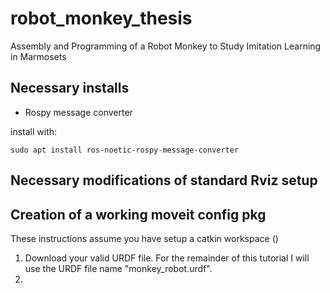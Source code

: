 # robot_monkey_thesis
Assembly and Programming of a Robot Monkey to Study Imitation Learning in Marmosets

## Necessary installs
- Rospy message converter 

install with: 

```
sudo apt install ros-noetic-rospy-message-converter
```


## Necessary modifications of standard Rviz setup



## Creation of a working moveit config pkg 
These instructions assume you have setup a catkin workspace (<ws>)
1. Download your valid URDF file. For the remainder of this tutorial I will use the URDF file name "monkey_robot.urdf".
2. 
